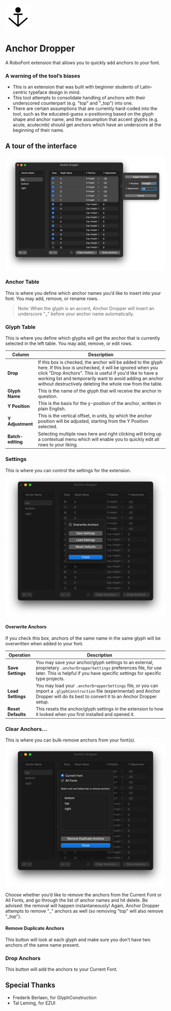 <img src="../resources/mechanic_icon.png"  width="80">

# Anchor Dropper

A RoboFont extension that allows you to quickly add anchors to your font.

### A warning of the tool’s biases
- This is an extension that was built with beginner students of Latin-centric typeface design in mind.
- This tool attempts to consolidate handling of anchors with their underscored counterpart (e.g. "top" and "_top") into one.
- There are certain assumptions that are currently hard-coded into the tool, such as the educated-guess x-positioning based on the glyph shape and anchor name, and the assumption that accent glyphs (e.g. acute, acutecmb) should get anchors which have an underscore at the beginning of their name.

## A tour of the interface

![](../resources/ui-main.png)

### Anchor Table
This is where you define which anchor names you’d like to insert into your font. You may add, remove, or rename rows.
> Note: When the glyph is an accent, Anchor Dropper will insert an underscore "_" before your anchor name automatically.

###  Glyph Table
This is where you define which glyphs will get the anchor that is currently selected in the left table. You may add, remove, or edit rows.

| Column | Description |
| --- | --- |
| **Drop** | If this box is checked, the anchor will be added to the glyph here. If this box is unchecked, it will be ignored when you click "Drop Anchors". This is useful if you'd like to have a working list and temporarily want to avoid adding an anchor without destructively deleting the whole row from the table. |
| **Glyph Name** | This is the name of the glyph that will receive the anchor in question. |
| **Y Position** | This is the basis for the y-position of the anchor, written in plain English. |
| **Y Adjustment** | This is the vertical offset, in units, by which the anchor position will be adjusted, starting from the Y Position selected. |
| **Batch-editing** | Selecting multiple rows here and right clicking will bring up a contextual menu which will enable you to quickly edit all rows to your liking. |

### Settings
This is where you can control the settings for the extension.
![](../resources/ui-settings.png)
#### Overwrite Anchors
If you check this box, anchors of the same name in the same glyph will be overwritten when added to your font.

| Operation | Description |
| --- | --- |
| **Save Settings** | You may save your anchor/glyph settings to an external, proprietary `.anchorDropperSettings` preferences file, for use later. This is helpful if you have specific settings for specific type projects. |
| **Load Settings** | You may load your `.anchorDropperSettings` file, or you can import a `.glyphConstruction` file (experimental) and Anchor Dropper will do its best to convert it to an Anchor Dropper setup. |
| **Reset Defaults** | This resets the anchor/glyph settings in the extension to how it looked when you first installed and opened it. |

### Clear Anchors...
This is where you can bulk-remove anchors from your font(s). ![](../resources/ui-clear_anchors.png)

Choose whether you’d like to remove the anchors from the Current Font or All Fonts, and go through the list of anchor names and hit delete. Be advised: the removal will happen instantaneously! Again, Anchor Dropper attempts to remove "\_" anchors as well (so removing "top" will also remove "\_top").

#### Remove Duplicate Anchors
This button will look at each glyph and make sure you don’t have two anchors of the same name present.

### Drop Anchors
This button will add the anchors to your Current Font.


## Special Thanks
- Frederik Berlaen, for GlyphConstruction
- Tal Leming, for EZUI

